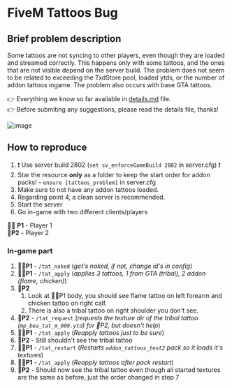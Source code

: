 # FiveM Tattoos Bug

## Brief problem description

Some tattoos are not syncing to other players, even though they are loaded and streamed correctly. This happens only with some tattoos, and the ones that are not visible depend on the server build. The problem does not seem to be related to exceeding the TxdStore pool, loaded ytds, or the number of addon tattoos ingame. The problem also occurs with base GTA tattoos.

👉 Everything we know so far available in [details.md](details.md) file.\
👉 Before submiting any suggestions, please read the details file, thanks!

![image](https://github.com/horejsiladislav/fivem_tattoo_sync_bug/assets/41058596/424d41d6-a3cc-4078-ade7-c5d90a382b9f)


## How to reproduce

1. ❗ Use server build 2802 (`set sv_enforceGameBuild 2802` in server.cfg) ❗
2. Star the resource **only** as a folder to keep the start order for addon packs! - `ensure [tattoos_problem]` in server.cfg
3. Make sure to not have any addon tattoos loaded.
4. Regarding point 4, a clean server is recommended.
5. Start the server
6. Go in-game with two different clients/players

🙍‍♂️ **P1** - Player 1\
🙍‍ **P2** - Player 2

### In-game part

1. 🙍‍♂️**P1** - `/tat_naked` (_get's naked, if not, change id's in config_)
2. 🙍‍♂️**P1** - `/tat_apply` (_applies 3 tattoos, 1 from GTA (tribal), 2 addon (flame, chicken)_)
3. 🙍‍**P2**
   1. Look at 🙍‍♂️P1 body, you should see flame tattoo on left forearm and chicken tattoo on right calf.
   2. There is also a tribal tattoo on right shoulder you don't see.
4. 🙍‍**P2** - `/tat_request` (_requests the texture dir of the tribal tattoo (`mp_bea_tat_m_009.ytd`) for 🙍‍P2, but doesn't help_)
5. 🙍‍♂️**P1** - `/tat_apply` (_Reapply tattoos just to be sure_)
6. 🙍‍**P2** - Still shouldn't see the tribal tattoo
7. 🙍‍♂️**P1** - `/tat_restart` (_Restarts `addon_tattoos_test2` pack so it loads it's textures_)
8. 🙍‍♂️**P1** - `/tat_apply` (_Reapply tattoos after pack restart_)
9. 🙍‍**P2** - Should now see the tribal tattoo even though all started textures are the same as before, just the order changed in step 7
